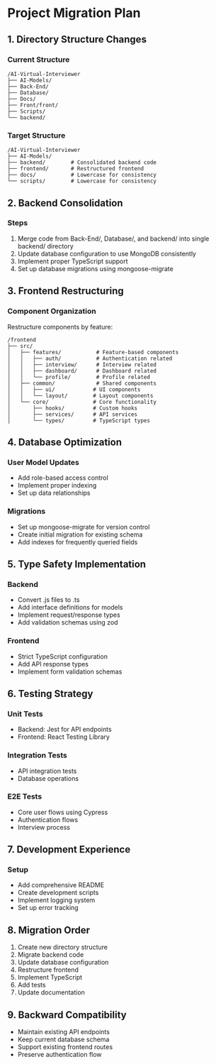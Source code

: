 # Project Migration Plan

## 1. Directory Structure Changes

### Current Structure
```
/AI-Virtual-Interviewer
├── AI-Models/
├── Back-End/
├── Database/
├── Docs/
├── Front/front/
├── Scripts/
└── backend/
```

### Target Structure
```
/AI-Virtual-Interviewer
├── AI-Models/
├── backend/        # Consolidated backend code
├── frontend/       # Restructured frontend
├── docs/           # Lowercase for consistency
└── scripts/        # Lowercase for consistency
```

## 2. Backend Consolidation

### Steps
1. Merge code from Back-End/, Database/, and backend/ into single backend/ directory
2. Update database configuration to use MongoDB consistently
3. Implement proper TypeScript support
4. Set up database migrations using mongoose-migrate

## 3. Frontend Restructuring

### Component Organization
Restructure components by feature:
```
/frontend
├── src/
│   ├── features/           # Feature-based components
│   │   ├── auth/           # Authentication related
│   │   ├── interview/      # Interview related
│   │   ├── dashboard/      # Dashboard related
│   │   └── profile/        # Profile related
│   ├── common/             # Shared components
│   │   ├── ui/            # UI components
│   │   └── layout/        # Layout components
│   └── core/              # Core functionality
│       ├── hooks/         # Custom hooks
│       ├── services/      # API services
│       └── types/         # TypeScript types
```

## 4. Database Optimization

### User Model Updates
- Add role-based access control
- Implement proper indexing
- Set up data relationships

### Migrations
- Set up mongoose-migrate for version control
- Create initial migration for existing schema
- Add indexes for frequently queried fields

## 5. Type Safety Implementation

### Backend
- Convert .js files to .ts
- Add interface definitions for models
- Implement request/response types
- Add validation schemas using zod

### Frontend
- Strict TypeScript configuration
- Add API response types
- Implement form validation schemas

## 6. Testing Strategy

### Unit Tests
- Backend: Jest for API endpoints
- Frontend: React Testing Library

### Integration Tests
- API integration tests
- Database operations

### E2E Tests
- Core user flows using Cypress
- Authentication flows
- Interview process

## 7. Development Experience

### Setup
- Add comprehensive README
- Create development scripts
- Implement logging system
- Set up error tracking

## 8. Migration Order

1. Create new directory structure
2. Migrate backend code
3. Update database configuration
4. Restructure frontend
5. Implement TypeScript
6. Add tests
7. Update documentation

## 9. Backward Compatibility

- Maintain existing API endpoints
- Keep current database schema
- Support existing frontend routes
- Preserve authentication flow